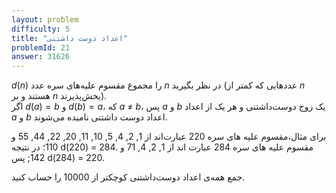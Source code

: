 ```yaml
---
layout: problem
difficulty: 5
title: "اعداد دوست داشتنی"
problemId: 21
answer: 31626
---
```

$d(n)$ را مجموع مقسوم علیه‌های  سره عدد $n$ در نظر بگیرید (عددهایی که کمتر از $n$ هستند و بر $n$ بخش‌پذیرند).  
 اگر $d(a) = b$ و $d(b) = a$، که *a* ≠ *b*، پس *a* و *b* یک زوج دوست‌داشتنی و هر یک از اعداد *a* و *b* اعداد دوست داشتنی نامیده می‌شوند.

برای مثال،مقسوم علیه های سره  220 عبارت‌اند از 1, 2, 4, 5, 10, 11, 20, 22, 44, 55 و 110؛ در نتیجه d(220) = 284. مقسوم علیه های سره  284 عبارت اند از 1, 2, 4, 71 و 142; پس d(284) = 220.

جمع همه‌ی اعداد دوست‌داشتنی کوچکتر از 10000 را حساب کنید.
